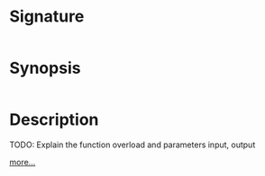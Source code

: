 # Signature
```vikid-signature
```

# Synopsis
```vikid-synopsis
```

# Description
TODO: Explain the function overload and parameters input, output

[more...](https://en.wikipedia.org/wiki/Tuple)